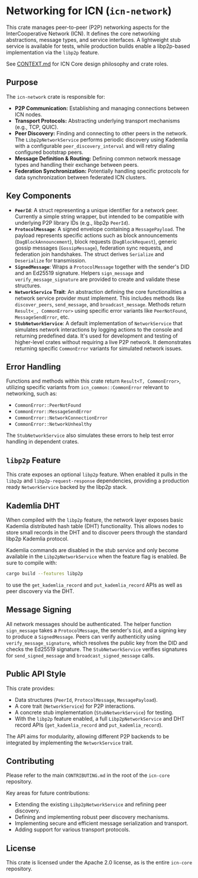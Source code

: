 # Networking for ICN (`icn-network`)

This crate manages peer-to-peer (P2P) networking aspects for the InterCooperative Network (ICN).
It defines the core networking abstractions, message types, and service interfaces. A lightweight stub service is available for tests, while production builds enable a libp2p-based implementation via the `libp2p` feature.

See [CONTEXT.md](../CONTEXT.md) for ICN Core design philosophy and crate roles.

## Purpose

The `icn-network` crate is responsible for:

*   **P2P Communication:** Establishing and managing connections between ICN nodes.
*   **Transport Protocols:** Abstracting underlying transport mechanisms (e.g., TCP, QUIC).
*   **Peer Discovery:** Finding and connecting to other peers in the network.
    The `Libp2pNetworkService` performs periodic discovery using Kademlia with
    a configurable `peer_discovery_interval` and will retry dialing configured
    bootstrap peers.
*   **Message Definition & Routing:** Defining common network message types and handling their exchange between peers.
*   **Federation Synchronization:** Potentially handling specific protocols for data synchronization between federated ICN clusters.

## Key Components

*   **`PeerId`**: A struct representing a unique identifier for a network peer. Currently a simple string wrapper, but intended to be compatible with underlying P2P library IDs (e.g., libp2p `PeerId`).
*   **`ProtocolMessage`**: A signed envelope containing a `MessagePayload`. The payload represents specific actions such as block announcements (`DagBlockAnnouncement`), block requests (`DagBlockRequest`), generic gossip messages (`GossipMessage`), federation sync requests, and federation join handshakes. The struct derives `Serialize` and `Deserialize` for transmission.
*   **`SignedMessage`**: Wraps a `ProtocolMessage` together with the sender's DID and an Ed25519 signature. Helpers `sign_message` and `verify_message_signature` are provided to create and validate these structures.
*   **`NetworkService` Trait**: An abstraction defining the core functionalities a network service provider must implement. This includes methods like `discover_peers`, `send_message`, and `broadcast_message`. Methods return `Result<_, CommonError>` using specific error variants like `PeerNotFound`, `MessageSendError`, etc.
*   **`StubNetworkService`**: A default implementation of `NetworkService` that simulates network interactions by logging actions to the console and returning predefined data. It's used for development and testing of higher-level crates without requiring a live P2P network. It demonstrates returning specific `CommonError` variants for simulated network issues.

## Error Handling

Functions and methods within this crate return `Result<T, CommonError>`, utilizing specific variants from `icn_common::CommonError` relevant to networking, such as:
*   `CommonError::PeerNotFound`
*   `CommonError::MessageSendError`
*   `CommonError::NetworkConnectionError`
*   `CommonError::NetworkUnhealthy`

The `StubNetworkService` also simulates these errors to help test error handling in dependent crates.

## `libp2p` Feature

This crate exposes an optional `libp2p` feature. When enabled it pulls in the `libp2p` and `libp2p-request-response` dependencies, providing a production ready `NetworkService` backed by the libp2p stack.

## Kademlia DHT

When compiled with the `libp2p` feature, the network layer exposes
basic Kademlia distributed hash table (DHT) functionality. This allows nodes to
store small records in the DHT and to discover peers through the standard
libp2p Kademlia protocol.

Kademlia commands are disabled in the stub service and only become available in
the `Libp2pNetworkService` when the feature flag is enabled. Be sure to compile
with:

```bash
cargo build --features libp2p
```

to use the `get_kademlia_record` and `put_kademlia_record` APIs as well as peer
discovery via the DHT.

## Message Signing

All network messages should be authenticated. The helper function `sign_message`
takes a `ProtocolMessage`, the sender's `Did`, and a signing key to produce a
`SignedMessage`. Peers can verify authenticity using
`verify_message_signature`, which resolves the public key from the DID and
checks the Ed25519 signature. The `StubNetworkService` verifies signatures for
`send_signed_message` and `broadcast_signed_message` calls.

## Public API Style

This crate provides:
*   Data structures (`PeerId`, `ProtocolMessage`, `MessagePayload`).
*   A core trait (`NetworkService`) for P2P interactions.
*   A concrete stub implementation (`StubNetworkService`) for testing.
*   With the `libp2p` feature enabled, a full `Libp2pNetworkService` and DHT record APIs (`get_kademlia_record` and `put_kademlia_record`).

The API aims for modularity, allowing different P2P backends to be integrated by implementing the `NetworkService` trait.

## Contributing

Please refer to the main `CONTRIBUTING.md` in the root of the `icn-core` repository.

Key areas for future contributions:
*   Extending the existing `Libp2pNetworkService` and refining peer discovery.
*   Defining and implementing robust peer discovery mechanisms.
*   Implementing secure and efficient message serialization and transport.
*   Adding support for various transport protocols.

## License

This crate is licensed under the Apache 2.0 license, as is the entire `icn-core` repository. 